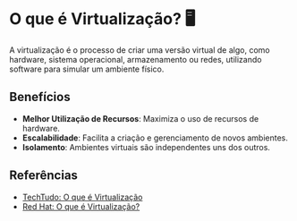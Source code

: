 # O que é Virtualização? 🖥️

A virtualização é o processo de criar uma versão virtual de algo, como hardware, sistema operacional, armazenamento ou redes, utilizando software para simular um ambiente físico.

## Benefícios
- **Melhor Utilização de Recursos**: Maximiza o uso de recursos de hardware.
- **Escalabilidade**: Facilita a criação e gerenciamento de novos ambientes.
- **Isolamento**: Ambientes virtuais são independentes uns dos outros.

## Referências
- [TechTudo: O que é Virtualização](https://www.techtudo.com.br/listas/2020/07/o-que-e-virtualizacao-entenda-como-funciona-o-processo-no-pc.ghtml)
- [Red Hat: O que é Virtualização?](https://www.redhat.com/pt-br/topics/virtualization/what-is-virtualization)
